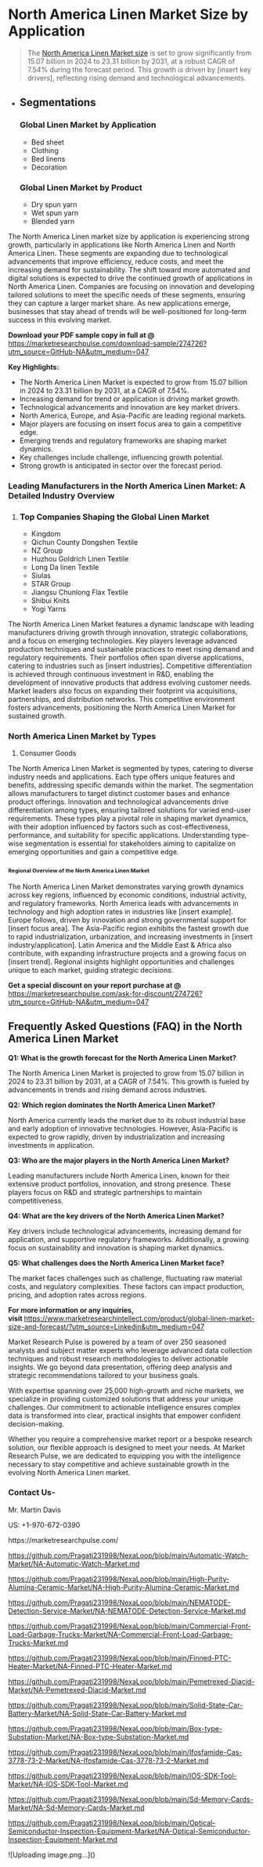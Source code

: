 <h1>North America Linen Market&nbsp;Size by Application</h1><blockquote><p>The <a href="https://marketresearchpulse.com/download-sample/274726?utm_source=GitHub-NA&amp;utm_medium=047">North America Linen Market size</a> is set to grow significantly from 15.07 billion in 2024 to 23.31 billion by 2031, at a robust CAGR of 7.54% during the forecast period. This growth is driven by [insert key drivers], reflecting rising demand and technological advancements.</p></blockquote><ul><li><h2>Segmentations</h2><h3>Global Linen Market by Application</h3><ul><li>Bed sheet</li><li>Clothing</li><li>Bed linens</li><li>Decoration</li></ul><h3>Global Linen Market by Product</h3><ul><li>Dry spun yarn</li><li>Wet spun yarn</li><li>Blended yarn</li></ul></li></ul><p>The North America Linen market size by application is experiencing strong growth, particularly in applications like North America Linen and North America Linen. These segments are expanding due to technological advancements that improve efficiency, reduce costs, and meet the increasing demand for sustainability. The shift toward more automated and digital solutions is expected to drive the continued growth of applications in North America Linen. Companies are focusing on innovation and developing tailored solutions to meet the specific needs of these segments, ensuring they can capture a larger market share. As new applications emerge, businesses that stay ahead of trends will be well-positioned for long-term success in this evolving market.</p><p><strong>Download your PDF sample copy in full at @ </strong><a href="https://marketresearchpulse.com/download-sample/274726?utm_source=GitHub-NA&amp;utm_medium=047">https://marketresearchpulse.com/download-sample/274726?utm_source=GitHub-NA&amp;utm_medium=047</a></p><p><strong>Key Highlights: </strong></p><ul><li>The North America Linen Market is expected to grow from 15.07 billion in 2024 to 23.31 billion by 2031, at a CAGR of 7.54%.</li><li>Increasing demand for trend or application is driving market growth.</li><li>Technological advancements and innovation are key market drivers.</li><li>North America, Europe, and Asia-Pacific are leading regional markets.</li><li>Major players are focusing on insert focus area to gain a competitive edge.</li><li>Emerging trends and regulatory frameworks are shaping market dynamics.</li><li>Key challenges include challenge, influencing growth potential.</li><li>Strong growth is anticipated in sector over the forecast period.</li></ul><h3>Leading Manufacturers in the North America Linen Market: A Detailed Industry Overview</h3><ol><li><h3>Top Companies Shaping the Global Linen Market </h3><ul><li>Kingdom</li><li>Qichun County Dongshen Textile</li><li>NZ Group</li><li>Huzhou Goldrich Linen Textile</li><li>Long Da linen Textile</li><li>Siulas</li><li>STAR Group</li><li>Jiangsu Chunlong Flax Textile</li><li>Shibui Knits</li><li>Yogi Yarns</li></ul></li></ol><div class="flex max-w-full flex-col flex-grow"><div class="min-h-8 text-message flex w-full flex-col items-end gap-2 whitespace-normal break-words [.text-message+&amp;]:mt-5" dir="auto" data-message-author-role="assistant" data-message-id="fd8432e4-4910-450d-b182-61b7bfb0a01f" data-message-model-slug="gpt-4o"><div class="flex w-full flex-col gap-1 empty:hidden first:pt-[3px]"><div class="markdown prose w-full break-words dark:prose-invert light"><p>The North America Linen Market features a dynamic landscape with leading manufacturers driving growth through innovation, strategic collaborations, and a focus on emerging technologies. Key players leverage advanced production techniques and sustainable practices to meet rising demand and regulatory requirements. Their portfolios often span diverse applications, catering to industries such as [insert industries]. Competitive differentiation is achieved through continuous investment in R&amp;D, enabling the development of innovative products that address evolving customer needs. Market leaders also focus on expanding their footprint via acquisitions, partnerships, and distribution networks. This competitive environment fosters advancements, positioning the North America Linen Market for sustained growth.</p></div></div></div></div><h3>North America Linen Market by Types</h3><ol><li>Consumer Goods</li></ol><div class="flex max-w-full flex-col flex-grow"><div class="min-h-8 text-message flex w-full flex-col items-end gap-2 whitespace-normal break-words [.text-message+&amp;]:mt-5" dir="auto" data-message-author-role="assistant" data-message-id="084470be-0bb7-4664-bddf-5156b4f41249" data-message-model-slug="gpt-4o-mini"><div class="flex w-full flex-col gap-1 empty:hidden first:pt-[3px]"><div class="markdown prose w-full break-words dark:prose-invert light"><p>The North America Linen Market is segmented by types, catering to diverse industry needs and applications. Each type offers unique features and benefits, addressing specific demands within the market. The segmentation allows manufacturers to target distinct customer bases and enhance product offerings. Innovation and technological advancements drive differentiation among types, ensuring tailored solutions for varied end-user requirements. These types play a pivotal role in shaping market dynamics, with their adoption influenced by factors such as cost-effectiveness, performance, and suitability for specific applications. Understanding type-wise segmentation is essential for stakeholders aiming to capitalize on emerging opportunities and gain a competitive edge.</p></div></div></div></div><h3><span style="font-size: 11px;">Regional Overview of the North America Linen Market</span></h3><div class="flex max-w-full flex-col flex-grow"><div class="min-h-8 text-message flex w-full flex-col items-end gap-2 whitespace-normal break-words [.text-message+&amp;]:mt-5" dir="auto" data-message-author-role="assistant" data-message-id="e9038762-ce64-4e30-91c9-9bd413514231" data-message-model-slug="gpt-4o-mini"><div class="flex w-full flex-col gap-1 empty:hidden first:pt-[3px]"><div class="markdown prose w-full break-words dark:prose-invert light"><p>The North America Linen Market demonstrates varying growth dynamics across key regions, influenced by economic conditions, industrial activity, and regulatory frameworks. North America leads with advancements in technology and high adoption rates in industries like [insert example]. Europe follows, driven by innovation and strong governmental support for [insert focus area]. The Asia-Pacific region exhibits the fastest growth due to rapid industrialization, urbanization, and increasing investments in [insert industry/application]. Latin America and the Middle East &amp; Africa also contribute, with expanding infrastructure projects and a growing focus on [insert trend]. Regional insights highlight opportunities and challenges unique to each market, guiding strategic decisions.</p></div></div></div></div><p><strong>Get a special discount on your report purchase at @ </strong><a href="https://marketresearchpulse.com/ask-for-discount/274726?utm_source=GitHub-NA&amp;utm_medium=047">https://marketresearchpulse.com/ask-for-discount/274726?utm_source=GitHub-NA&amp;utm_medium=047</a></p><h2>Frequently Asked Questions (FAQ) in the North America Linen Market</h2><p><strong>Q1: What is the growth forecast for the North America Linen Market?</strong></p><p>The North America Linen Market is projected to grow from 15.07 billion in 2024 to 23.31 billion by 2031, at a CAGR of 7.54%. This growth is fueled by advancements in trends and rising demand across industries.</p><p><strong>Q2: Which region dominates the North America Linen Market?</strong></p><p>North America currently leads the market due to its robust industrial base and early adoption of innovative technologies. However, Asia-Pacific is expected to grow rapidly, driven by industrialization and increasing investments in application.</p><p><strong>Q3: Who are the major players in the North America Linen Market?</strong></p><p>Leading manufacturers include North America Linen, known for their extensive product portfolios, innovation, and strong presence. These players focus on R&amp;D and strategic partnerships to maintain competitiveness.</p><p><strong>Q4: What are the key drivers of the North America Linen Market?</strong></p><p>Key drivers include technological advancements, increasing demand for application, and supportive regulatory frameworks. Additionally, a growing focus on sustainability and innovation is shaping market dynamics.</p><p><strong>Q5: What challenges does the North America Linen Market face?</strong></p><p>The market faces challenges such as challenge, fluctuating raw material costs, and regulatory complexities. These factors can impact production, pricing, and adoption rates across regions.</p><p><strong>For more information or any inquiries, visit&nbsp;</strong><a href="https://www.marketresearchintellect.com/product/global-linen-market-size-and-forecast/?utm_source=Linkedin&utm_medium=047">https://www.marketresearchintellect.com/product/global-linen-market-size-and-forecast/?utm_source=Linkedin&utm_medium=047</a></p><p>Market Research Pulse is powered by a team of over 250 seasoned analysts and subject matter experts who leverage advanced data collection techniques and robust research methodologies to deliver actionable insights. We go beyond data presentation, offering deep analysis and strategic recommendations tailored to your business goals.</p><p>With expertise spanning over 25,000 high-growth and niche markets, we specialize in providing customized solutions that address your unique challenges. Our commitment to actionable intelligence ensures complex data is transformed into clear, practical insights that empower confident decision-making.</p><p>Whether you require a comprehensive market report or a bespoke research solution, our flexible approach is designed to meet your needs. At Market Research Pulse, we are dedicated to equipping you with the intelligence necessary to stay competitive and achieve sustainable growth in the evolving North America Linen market.</p><h3><strong>Contact Us-</strong></h3><p>Mr. Martin Davis</p><p>US: +1-970-672-0390</p><p>https://marketresearchpulse.com/</p><p><a href="https://github.com/Pragati231998/NexaLoop/blob/main/Automatic-Watch-Market/NA-Automatic-Watch-Market.md">https://github.com/Pragati231998/NexaLoop/blob/main/Automatic-Watch-Market/NA-Automatic-Watch-Market.md</a></p><p><a href="https://github.com/Pragati231998/NexaLoop/blob/main/High-Purity-Alumina-Ceramic-Market/NA-High-Purity-Alumina-Ceramic-Market.md">https://github.com/Pragati231998/NexaLoop/blob/main/High-Purity-Alumina-Ceramic-Market/NA-High-Purity-Alumina-Ceramic-Market.md</a></p><p><a href="https://github.com/Pragati231998/NexaLoop/blob/main/NEMATODE-Detection-Service-Market/NA-NEMATODE-Detection-Service-Market.md">https://github.com/Pragati231998/NexaLoop/blob/main/NEMATODE-Detection-Service-Market/NA-NEMATODE-Detection-Service-Market.md</a></p><p><a href="https://github.com/Pragati231998/NexaLoop/blob/main/Commercial-Front-Load-Garbage-Trucks-Market/NA-Commercial-Front-Load-Garbage-Trucks-Market.md">https://github.com/Pragati231998/NexaLoop/blob/main/Commercial-Front-Load-Garbage-Trucks-Market/NA-Commercial-Front-Load-Garbage-Trucks-Market.md</a></p><p><a href="https://github.com/Pragati231998/NexaLoop/blob/main/Finned-PTC-Heater-Market/NA-Finned-PTC-Heater-Market.md">https://github.com/Pragati231998/NexaLoop/blob/main/Finned-PTC-Heater-Market/NA-Finned-PTC-Heater-Market.md</a></p><p><a href="https://github.com/Pragati231998/NexaLoop/blob/main/Pemetrexed-Diacid-Market/NA-Pemetrexed-Diacid-Market.md">https://github.com/Pragati231998/NexaLoop/blob/main/Pemetrexed-Diacid-Market/NA-Pemetrexed-Diacid-Market.md</a></p><p><a href="https://github.com/Pragati231998/NexaLoop/blob/main/Solid-State-Car-Battery-Market/NA-Solid-State-Car-Battery-Market.md">https://github.com/Pragati231998/NexaLoop/blob/main/Solid-State-Car-Battery-Market/NA-Solid-State-Car-Battery-Market.md</a></p><p><a href="https://github.com/Pragati231998/NexaLoop/blob/main/Box-type-Substation-Market/NA-Box-type-Substation-Market.md">https://github.com/Pragati231998/NexaLoop/blob/main/Box-type-Substation-Market/NA-Box-type-Substation-Market.md</a></p><p><a href="https://github.com/Pragati231998/NexaLoop/blob/main/Ifosfamide-Cas-3778-73-2-Market/NA-Ifosfamide-Cas-3778-73-2-Market.md">https://github.com/Pragati231998/NexaLoop/blob/main/Ifosfamide-Cas-3778-73-2-Market/NA-Ifosfamide-Cas-3778-73-2-Market.md</a></p><p><a href="https://github.com/Pragati231998/NexaLoop/blob/main/IOS-SDK-Tool-Market/NA-IOS-SDK-Tool-Market.md">https://github.com/Pragati231998/NexaLoop/blob/main/IOS-SDK-Tool-Market/NA-IOS-SDK-Tool-Market.md</a></p><p><a href="https://github.com/Pragati231998/NexaLoop/blob/main/Sd-Memory-Cards-Market/NA-Sd-Memory-Cards-Market.md">https://github.com/Pragati231998/NexaLoop/blob/main/Sd-Memory-Cards-Market/NA-Sd-Memory-Cards-Market.md</a></p><p><a href="https://github.com/Pragati231998/NexaLoop/blob/main/Optical-Semiconductor-Inspection-Equipment-Market/NA-Optical-Semiconductor-Inspection-Equipment-Market.md">https://github.com/Pragati231998/NexaLoop/blob/main/Optical-Semiconductor-Inspection-Equipment-Market/NA-Optical-Semiconductor-Inspection-Equipment-Market.md</a></p>
![Uploading image.png…]()
